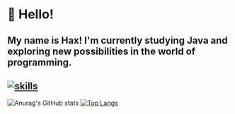 # 👋 Hello!  

My name is **Hax**! I'm currently studying **Java** and exploring new possibilities in the world of programming.  
--
[![skills](https://skillicons.dev/icons?i=java,typescript,javascript,python,html,css,nodejs,mongodb)](https://skillicons.dev)
-
![Anurag's GitHub stats](https://github-readme-stats.vercel.app/api?username=haxbash&theme=slateorange&show_icons=false)
[![Top Langs](https://github-readme-stats.vercel.app/api/top-langs/?username=haxbash&layout=compact&theme=bear)](https://github.com/anuraghazra/github-readme-stats)

